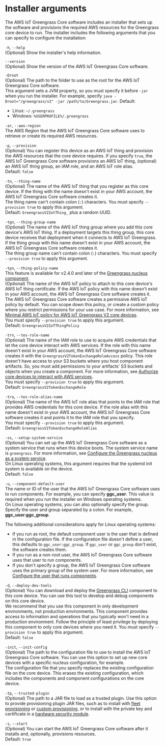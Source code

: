 # Installer arguments<a name="configure-installer"></a>

The AWS IoT Greengrass Core software includes an installer that sets up the software and provisions the required AWS resources for the Greengrass core device to run\. The installer includes the following arguments that you can specify to configure the installation:

`-h`, `--help`  
\(Optional\) Show the installer's help information\.

`--version`  
\(Optional\) Show the version of the AWS IoT Greengrass Core software\.

`-Droot`  
\(Optional\) The path to the folder to use as the root for the AWS IoT Greengrass Core software\.  
This argument sets a JVM property, so you must specify it before `-jar` when you run the installer\. For example, specify `java -Droot="/greengrass/v2" -jar /path/to/Greengrass.jar`\.
Default:  
+ Linux: `~/.greengrass`
+ Windows: `%USERPROFILE%/.greengrass`

`-ar`, `--aws-region`  
The AWS Region that the AWS IoT Greengrass Core software uses to retrieve or create its required AWS resources\.

`-p`, `--provision`  
\(Optional\) You can register this device as an AWS IoT thing and provision the AWS resources that the core device requires\. If you specify `true`, the AWS IoT Greengrass Core software provisions an AWS IoT thing, \(optional\) an AWS IoT thing group, an IAM role, and an AWS IoT role alias\.  
Default: `false`

`-tn`, `--thing-name`  
\(Optional\) The name of the AWS IoT thing that you register as this core device\. If the thing with the name doesn't exist in your AWS account, the AWS IoT Greengrass Core software creates it\.  
The thing name can't contain colon \(`:`\) characters\.
You must specify `--provision true` to apply this argument\.  
Default: `GreengrassV2IotThing_` plus a random UUID\.

`-tgn`, `--thing-group-name`  
\(Optional\) The name of the AWS IoT thing group where you add this core device's AWS IoT thing\. If a deployment targets this thing group, this core device receives that deployment when it connects to AWS IoT Greengrass\. If the thing group with this name doesn't exist in your AWS account, the AWS IoT Greengrass Core software creates it\.  
The thing group name can't contain colon \(`:`\) characters\.
You must specify `--provision true` to apply this argument\.

`-tpn`, `--thing-policy-name`  
This feature is available for v2\.4\.0 and later of the [Greengrass nucleus component](greengrass-nucleus-component.md)\.  
\(Optional\) The name of the AWS IoT policy to attach to this core device's AWS IoT thing certificate\. If the AWS IoT policy with this name doesn't exist in your AWS account, the AWS IoT Greengrass Core software creates it\.  
The AWS IoT Greengrass Core software creates a permissive AWS IoT policy by default\. You can scope down this policy, or create a custom policy where you restrict permissions for your use case\. For more information, see [Minimal AWS IoT policy for AWS IoT Greengrass V2 core devices](device-auth.md#greengrass-core-minimal-iot-policy)\.  
You must specify `--provision true` to apply this argument\.  
Default: `GreengrassV2IoTThingPolicy`

`-trn`, `--tes-role-name`  
\(Optional\) The name of the IAM role to use to acquire AWS credentials that let the core device interact with AWS services\. If the role with this name doesn't exist in your AWS account, the AWS IoT Greengrass Core software creates it with the `GreengrassV2TokenExchangeRoleAccess` policy\. This role doesn't have access to your S3 buckets where you host component artifacts\. So, you must add permissions to your artifacts' S3 buckets and objects when you create a component\. For more information, see [Authorize core devices to interact with AWS services](device-service-role.md)\.  
You must specify `--provision true` to apply this argument\.  
Default: `GreengrassV2TokenExchangeRole`

`-tra`, `--tes-role-alias-name`  
\(Optional\) The name of the AWS IoT role alias that points to the IAM role that provides AWS credentials for this core device\. If the role alias with this name doesn't exist in your AWS account, the AWS IoT Greengrass Core software creates it and points it to the IAM role that you specify\.  
You must specify `--provision true` to apply this argument\.  
Default: `GreengrassV2TokenExchangeRoleAlias`

`-ss`, `--setup-system-service`  
\(Optional\) You can set up the AWS IoT Greengrass Core software as a system service that runs when this device boots\. The system service name is `greengrass`\. For more information, see [Configure the Greengrass nucleus as a system service](configure-greengrass-core-v2.md#configure-system-service)\.  
On Linux operating systems, this argument requires that the systemd init system is available on the device\.  
Default: `false`

`-u`, `--component-default-user`  
The name or ID of the user that the AWS IoT Greengrass Core software uses to run components\. For example, you can specify **ggc\_user**\. This value is required when you run the installer on Windows operating systems\.  
On Linux operating systems, you can also optionally specify the group\. Specify the user and group separated by a colon\. For example, **ggc\_user:ggc\_group**\.  

The following additional considerations apply for Linux operating systems:
+ If you run as root, the default component user is the user that is defined in the configuration file\. If the configuration file doesn't define a user, this defaults to `ggc_user:ggc_group`\. If `ggc_user` or `ggc_group` don't exist, the software creates them\.
+ If you run as a non\-root user, the AWS IoT Greengrass Core software uses that user to run components\.
+ If you don't specify a group, the AWS IoT Greengrass Core software uses the primary group of the system user\.
For more information, see [Configure the user that runs components](configure-greengrass-core-v2.md#configure-component-user)\.

`-d`, `--deploy-dev-tools`  
\(Optional\) You can download and deploy the [Greengrass CLI](greengrass-cli-component.md) component to this core device\. You can use this tool to develop and debug components on this core device\.  
<a name="local-dev-tools-production-environment-warning"></a>We recommend that you use this component in only development environments, not production environments\. This component provides access to information and operations that you typically won't need in a production environment\. Follow the principle of least privilege by deploying this component to only core devices where you need it\.
You must specify `--provision true` to apply this argument\.  
Default: `false`

`-init`, `--init-config`  
\(Optional\) The path to the configuration file to use to install the AWS IoT Greengrass Core software\. You can use this option to set up new core devices with a specific nucleus configuration, for example\.   
The configuration file that you specify replaces the existing configuration file on the core device\. This erases the existing configuration, which includes the components and component configurations on the core device\.

`-tp`, `--trusted-plugin`  
\(Optional\) The path to a JAR file to load as a trusted plugin\. Use this option to provide provisioning plugin JAR files, such as to install with [fleet provisioning](fleet-provisioning.md) or [custom provisioning](custom-provisioning.md), or to install with the private key and certificate in a [hardware security module](hardware-security.md)\.

`-s`, `--start`  
\(Optional\) You can start the AWS IoT Greengrass Core software after it installs and, optionally, provisions resources\.  
Default: `true`